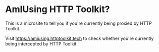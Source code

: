 # AmIUsing HTTP Toolkit?

This is a microsite to tell you if you're currently being proxied by HTTP Toolkit.

Visit https://amiusing.httptoolkit.tech to check whether you're currently being intercepted by HTTP Toolkit.
